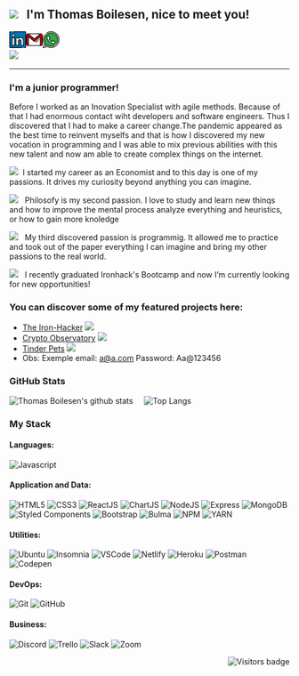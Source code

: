 ## <img src="https://media.giphy.com/media/WSBeyxvC1jH496xQGA/giphy.gif" width="150px"> &nbsp; I'm Thomas Boilesen, nice to meet you! 

[<img align="left" alt="ThomasBoilesen | LinkedIn" width="30px" src="./linkedin.svg" />][linkedin]
[<img align="left" alt="ThomasBoilesen | Gmail" width="30px" src="./gmail.svg" />][gmail]
[<img align="left" alt="ThomasBoilesen | Whatsapp" width="30px" src="./whatsapp.svg" />][whatsapp]

<br><br>
![](https://www.codewars.com/users/Boilesen/badges/micro)

<hr>


### **I'm a junior programmer!**

Before I worked as an Inovation Specialist with agile methods. Because of that I had enormous contact wiht developers and software engineers. Thus I discovered that I had to make a career change.The pandemic appeared as the best time to reinvent myselfs and that is how I discovered my new vocation in programming and I was able to mix previous abilities with this new talent and now am able  to create complex things on the internet.

<img src="https://media.giphy.com/media/t7sEnf5w7wJ1CEPyy7/giphy.gif" width="60px"> &nbsp;I started my career as an Economist and to this day is one of my passions. It drives my curiosity beyond anything you can imagine.

<img src="https://media.giphy.com/media/zmXtqmGUf8uhW/giphy.gif" width="60px"> &nbsp; Philosofy is my second passion. I love to study and learn new thinqs and how to improve the mental process analyze everything and heuristics, or how to gain more knoledge

<img src="https://media.giphy.com/media/13HgwGsXF0aiGY/giphy.gif" width="60px"> &nbsp; My third discovered passion is programmig. It allowed me to practice and took out of the paper everything I can imagine and bring my other passions to the real world.

<img src="https://media.giphy.com/media/QXamPN46p4qpYMhf89/giphy.gif" width="60px"> &nbsp; I recently graduated Ironhack's Bootcamp and now I’m currently looking for new opportunities!



### **You can discover some of my featured projects here:**

- [The Iron-Hacker](https://boilesen.github.io/Project-Ironhacker/) <img src="https://media.giphy.com/media/rMS1sUPhv95f2/giphy.gif" width="60px">
- [Crypto Observatory](https://cryptoobeservatory.netlify.app/) <img src="https://media.giphy.com/media/RgxAkfVQWwkjS/giphy.gif" width="60px">
- [Tinder Pets](https://tinder-pets.netlify.app/) <img src="https://media.giphy.com/media/sNPeJFq6YNEvLZdcqX/giphy.gif" width="60px">
- Obs: Exemple email: a@a.com Password: Aa@123456


### GitHub Stats

<!--https://github.com/anuraghazra/github-readme-stats-->
![Thomas Boilesen's github stats](https://github-readme-stats.vercel.app/api?username=Boilesen&show_icons=true&theme=cobalt)  &nbsp;   &nbsp; 
![Top Langs](https://github-readme-stats.vercel.app/api/top-langs/?username=Trolleza&theme=cobalt&layout=compact)



### My Stack

<!--https://simpleicons.org-->
<!--https://github.com/alexandresanlim/Badges4-README.md-Profile-->

#### Languages:
![Javascript](https://img.shields.io/badge/-JavaScript-EDD222?style=for-the-badge&logo=javascript&logoColor=white)

#### Application and Data:

![HTML5](https://img.shields.io/badge/-HTML5-E34F26?style=for-the-badge&logo=html5&logoColor=white)
![CSS3](https://img.shields.io/badge/-CSS3-1572B6?style=for-the-badge&logo=css3)
![ReactJS](https://img.shields.io/badge/-ReactJS-51CBF2?style=for-the-badge&logo=react&logoColor=white)
![ChartJS](https://img.shields.io/badge/ChartJS-FF6384?style=for-the-badge&logo=chart.js&logoColor=white)
![NodeJS](http://img.shields.io/badge/-NodeJS-6EBF20?style=for-the-badge&logo=node.js&logoColor=white)
![Express](http://img.shields.io/badge/-Express-black?style=for-the-badge&logo=express&logoColor=white)
![MongoDB](http://img.shields.io/badge/-MongoDB-47A248?style=for-the-badge&logo=mongodb&logoColor=white)
![Styled Components](https://img.shields.io/badge/-Styled%20Components-DB7093?style=for-the-badge&logo=styled-components&logoColor=white)
![Bootstrap](https://img.shields.io/badge/-Bootstrap-563D7C?style=for-the-badge&logo=bootstrap&logoColor=white)
![Bulma](http://img.shields.io/badge/-Bulma-00D1B2?style=for-the-badge&logo=bulma&logoColor=white)
![NPM](https://img.shields.io/badge/-NPM-CB3837?style=for-the-badge&logo=npm&logoColor=white)
![YARN](https://img.shields.io/badge/Yarn-2C8EBB?style=for-the-badge&logo=yarn&logoColor=white)



#### Utilities:

![Ubuntu](https://img.shields.io/badge/Ubuntu-E95420?style=for-the-badge&logo=ubuntu&logoColor=white)
![Insomnia](https://img.shields.io/badge/-Insomnia-5849BE?style=for-the-badge&logo=insomnia&logoColor=white)
![VSCode](https://img.shields.io/badge/-VSCode-007ACC?style=for-the-badge&logo=visual-studio-code&logoColor=white)
![Netlify](https://img.shields.io/badge/Netlify-00C7B7?style=for-the-badge&logo=netlify&logoColor=white)
![Heroku](https://img.shields.io/badge/Heroku-430098?style=for-the-badge&logo=heroku&logoColor=white)
![Postman](https://img.shields.io/badge/Postman-FF6C37?style=for-the-badge&logo=Postman&logoColor=white)
![Codepen](https://img.shields.io/badge/Codepen-000000?style=for-the-badge&logo=codepen&logoColor=white)


#### DevOps:

![Git](https://img.shields.io/badge/-Git-F05032?style=for-the-badge&logo=git&logoColor=white)
![GitHub](https://img.shields.io/badge/-Github-181717?style=for-the-badge&logo=github&logoColor=white)


#### Business:

![Discord](https://img.shields.io/badge/Discord-7289DA?style=for-the-badge&logo=discord&logoColor=white)
![Trello](https://img.shields.io/badge/-Trello-0079BF?style=for-the-badge&logo=trello&logoColor=white)
![Slack](https://img.shields.io/badge/Slack-4A154B?style=for-the-badge&logo=slack&logoColor=white)
![Zoom](https://img.shields.io/badge/Zoom-2D8CFF?style=for-the-badge&logo=zoom&logoColor=white)


<!--[![Visits Badge](https://badges.pufler.dev/visits/puf17640/git-badges)](https://badges.pufler.dev)-->
<a href="https://badges.pufler.dev">
    <img align="right" src="https://badges.pufler.dev/visits/Trolleza/Trolleza?color=pink" alt="Visitors badge" />
 </a>

[linkedin]: https://www.linkedin.com/in/thomas-albert-boilesen-03612094/
[gmail]: mailto:thomasboilesen@gmail.com
[whatsapp]: http://api.whatsapp.com/send?phone=5511976549195


